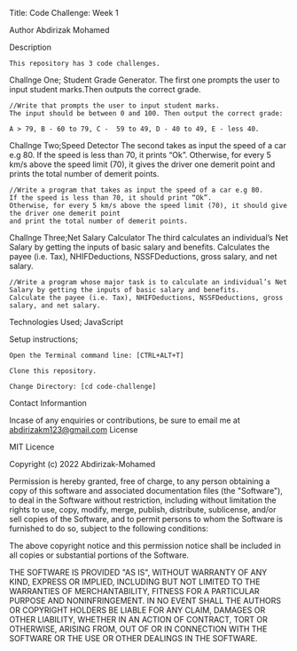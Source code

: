 Title:
    Code Challenge: Week 1

Author
    Abdirizak Mohamed

Description

    This repository has 3 code challenges. 
Challnge One; Student Grade Generator.
    The first one prompts the user to input student marks.Then outputs the correct grade. 

    //Write that prompts the user to input student marks. 
    The input should be between 0 and 100. Then output the correct grade: 

    A > 79, B - 60 to 79, C -  59 to 49, D - 40 to 49, E - less 40.

Challnge Two;Speed Detector
    The second takes as input the speed of a car e.g 80. If the speed is less than 70, it prints “Ok”. Otherwise, for every 5 km/s above the speed limit (70), 
    it gives the driver one demerit point and prints the total number of demerit points.

    //Write a program that takes as input the speed of a car e.g 80. 
    If the speed is less than 70, it should print “Ok”. 
    Otherwise, for every 5 km/s above the speed limit (70), it should give the driver one demerit point 
    and print the total number of demerit points.

Challnge Three;Net Salary Calculator
    The third calculates an individual’s Net Salary by getting the inputs of basic salary and benefits. 
    Calculates the payee (i.e. Tax), NHIFDeductions, NSSFDeductions, gross salary, and net salary.

    //Write a program whose major task is to calculate an individual’s Net Salary by getting the inputs of basic salary and benefits. 
    Calculate the payee (i.e. Tax), NHIFDeductions, NSSFDeductions, gross salary, and net salary. 

Technologies Used;
    JavaScript

Setup instructions;

    Open the Terminal command line: [CTRL+ALT+T]

    Clone this repository.

    Change Directory: [cd code-challenge]


Contact Informantion

Incase of any enquiries or contributions, be sure to email me at abdirizakm123@gmail.com
License

  MIT Licence

  Copyright (c) 2022 Abdirizak-Mohamed

  Permission is hereby granted, free of charge, to any person obtaining a copy
  of this software and associated documentation files (the "Software"), to deal
  in the Software without restriction, including without limitation the rights
  to use, copy, modify, merge, publish, distribute, sublicense, and/or sell
  copies of the Software, and to permit persons to whom the Software is
  furnished to do so, subject to the following conditions:

  The above copyright notice and this permission notice shall be included in all
  copies or substantial portions of the Software.

  THE SOFTWARE IS PROVIDED "AS IS", WITHOUT WARRANTY OF ANY KIND, EXPRESS OR
  IMPLIED, INCLUDING BUT NOT LIMITED TO THE WARRANTIES OF MERCHANTABILITY,
  FITNESS FOR A PARTICULAR PURPOSE AND NONINFRINGEMENT. IN NO EVENT SHALL THE
  AUTHORS OR COPYRIGHT HOLDERS BE LIABLE FOR ANY CLAIM, DAMAGES OR OTHER
  LIABILITY, WHETHER IN AN ACTION OF CONTRACT, TORT OR OTHERWISE, ARISING FROM,
  OUT OF OR IN CONNECTION WITH THE SOFTWARE OR THE USE OR OTHER DEALINGS IN THE
  SOFTWARE.
